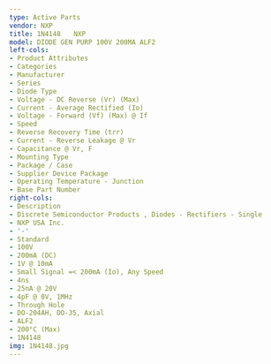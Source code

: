 ```yaml
---
type: Active Parts
vendor: NXP
title: 1N4148　　NXP
model: DIODE GEN PURP 100V 200MA ALF2
left-cols:
- Product Attributes
- Categories
- Manufacturer
- Series
- Diode Type
- Voltage - DC Reverse (Vr) (Max)
- Current - Average Rectified (Io)
- Voltage - Forward (Vf) (Max) @ If
- Speed
- Reverse Recovery Time (trr)
- Current - Reverse Leakage @ Vr
- Capacitance @ Vr, F
- Mounting Type
- Package / Case
- Supplier Device Package
- Operating Temperature - Junction
- Base Part Number
right-cols:
- Description
- Discrete Semiconductor Products , Diodes - Rectifiers - Single
- NXP USA Inc.
- '-'
- Standard
- 100V
- 200mA (DC)
- 1V @ 10mA
- Small Signal =< 200mA (Io), Any Speed
- 4ns
- 25nA @ 20V
- 4pF @ 0V, 1MHz
- Through Hole
- DO-204AH, DO-35, Axial
- ALF2
- 200°C (Max)
- 1N4148
img: 1N4148.jpg
---
```

